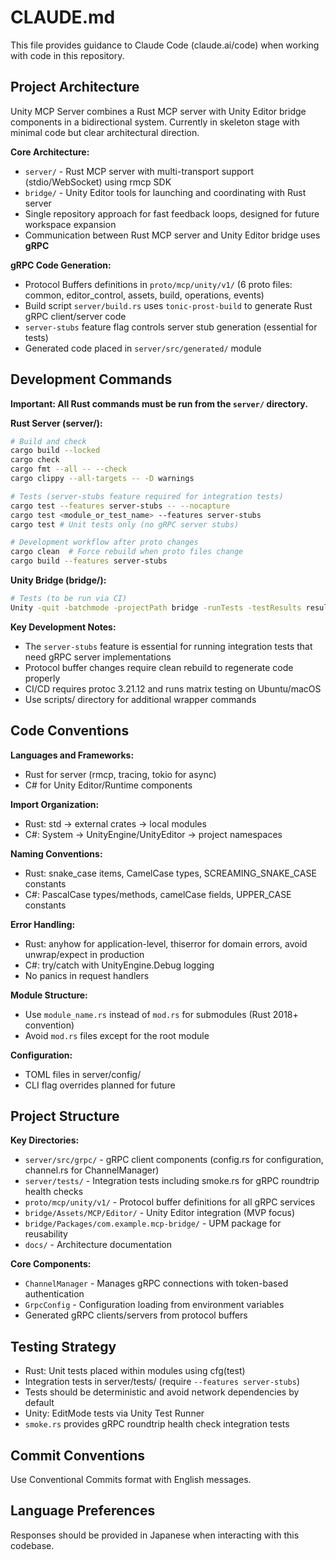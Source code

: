 # CLAUDE.md

This file provides guidance to Claude Code (claude.ai/code) when working with code in this repository.

## Project Architecture

Unity MCP Server combines a Rust MCP server with Unity Editor bridge components in a bidirectional system. Currently in skeleton stage with minimal code but clear architectural direction.

**Core Architecture:**
- `server/` - Rust MCP server with multi-transport support (stdio/WebSocket) using rmcp SDK
- `bridge/` - Unity Editor tools for launching and coordinating with Rust server  
- Single repository approach for fast feedback loops, designed for future workspace expansion
- Communication between Rust MCP server and Unity Editor bridge uses **gRPC**

**gRPC Code Generation:**
- Protocol Buffers definitions in `proto/mcp/unity/v1/` (6 proto files: common, editor_control, assets, build, operations, events)
- Build script `server/build.rs` uses `tonic-prost-build` to generate Rust gRPC client/server code
- `server-stubs` feature flag controls server stub generation (essential for tests)
- Generated code placed in `server/src/generated/` module

## Development Commands

**Important: All Rust commands must be run from the `server/` directory.**

**Rust Server (server/):**
```bash
# Build and check
cargo build --locked
cargo check
cargo fmt --all -- --check
cargo clippy --all-targets -- -D warnings

# Tests (server-stubs feature required for integration tests)
cargo test --features server-stubs -- --nocapture
cargo test <module_or_test_name> --features server-stubs
cargo test # Unit tests only (no gRPC server stubs)

# Development workflow after proto changes
cargo clean  # Force rebuild when proto files change
cargo build --features server-stubs
```

**Unity Bridge (bridge/):**
```bash
# Tests (to be run via CI)
Unity -quit -batchmode -projectPath bridge -runTests -testResults results.xml -testPlatform EditMode
```

**Key Development Notes:**
- The `server-stubs` feature is essential for running integration tests that need gRPC server implementations
- Protocol buffer changes require clean rebuild to regenerate code properly
- CI/CD requires protoc 3.21.12 and runs matrix testing on Ubuntu/macOS
- Use scripts/ directory for additional wrapper commands

## Code Conventions

**Languages and Frameworks:**
- Rust for server (rmcp, tracing, tokio for async)
- C# for Unity Editor/Runtime components

**Import Organization:**
- Rust: std → external crates → local modules
- C#: System → UnityEngine/UnityEditor → project namespaces

**Naming Conventions:**
- Rust: snake_case items, CamelCase types, SCREAMING_SNAKE_CASE constants
- C#: PascalCase types/methods, camelCase fields, UPPER_CASE constants

**Error Handling:**
- Rust: anyhow for application-level, thiserror for domain errors, avoid unwrap/expect in production
- C#: try/catch with UnityEngine.Debug logging
- No panics in request handlers

**Module Structure:**
- Use `module_name.rs` instead of `mod.rs` for submodules (Rust 2018+ convention)
- Avoid `mod.rs` files except for the root module

**Configuration:**
- TOML files in server/config/
- CLI flag overrides planned for future

## Project Structure

**Key Directories:**
- `server/src/grpc/` - gRPC client components (config.rs for configuration, channel.rs for ChannelManager)
- `server/tests/` - Integration tests including smoke.rs for gRPC roundtrip health checks
- `proto/mcp/unity/v1/` - Protocol buffer definitions for all gRPC services
- `bridge/Assets/MCP/Editor/` - Unity Editor integration (MVP focus)
- `bridge/Packages/com.example.mcp-bridge/` - UPM package for reusability
- `docs/` - Architecture documentation

**Core Components:**
- `ChannelManager` - Manages gRPC connections with token-based authentication  
- `GrpcConfig` - Configuration loading from environment variables
- Generated gRPC clients/servers from protocol buffers

## Testing Strategy

- Rust: Unit tests placed within modules using cfg(test)
- Integration tests in server/tests/ (require `--features server-stubs`)
- Tests should be deterministic and avoid network dependencies by default
- Unity: EditMode tests via Unity Test Runner
- `smoke.rs` provides gRPC roundtrip health check integration tests

## Commit Conventions

Use Conventional Commits format with English messages.

## Language Preferences

Responses should be provided in Japanese when interacting with this codebase.
